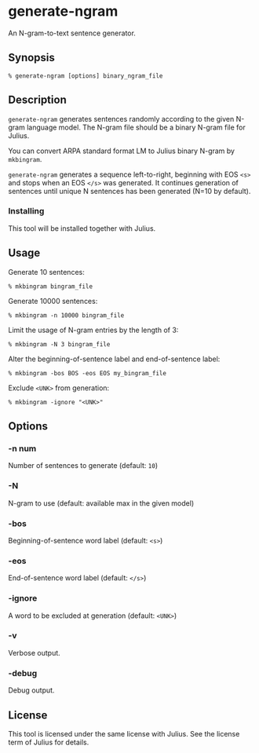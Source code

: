 # generate-ngram

An N-gram-to-text sentence generator.

## Synopsis

```shell
% generate-ngram [options] binary_ngram_file
```

## Description

`generate-ngram` generates sentences randomly according to the given N-gram
language model.  The N-gram file should be a binary N-gram file for Julius.

You can convert ARPA standard format LM to Julius binary N-gram by `mkbingram`.

`generate-ngram` generates a sequence left-to-right, beginning with EOS `<s>`
and stops when an EOS `</s>` was generated. It continues generation of sentences
until unique N sentences has been generated (N=10 by default).

### Installing

This tool will be installed together with Julius.

## Usage

Generate 10 sentences:

```shell
% mkbingram bingram_file
```

Generate 10000 sentences:

```shell
% mkbingram -n 10000 bingram_file
```

Limit the usage of N-gram entries by the length of 3:

```shell
% mkbingram -N 3 bingram_file
```

Alter the beginning-of-sentence label and end-of-sentence label:

```shell
% mkbingram -bos BOS -eos EOS my_bingram_file
```

Exclude `<UNK>` from generation:

```shell
% mkbingram -ignore "<UNK>"
```

## Options

### -n num

Number of sentences to generate (default: `10`)

### -N

N-gram to use (default: available max in the given model)

### -bos

Beginning-of-sentence word label (default: `<s>`)

### -eos

End-of-sentence word label (default: `</s>`)

### -ignore

A word to be excluded at generation (default: `<UNK>`)

### -v

Verbose output.

### -debug

Debug output.

## License

This tool is licensed under the same license with Julius.  See the license term
of Julius for details.
